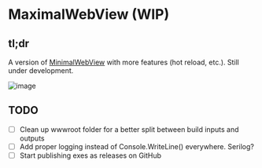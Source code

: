 # MaximalWebView (WIP)

## tl;dr

A version of [MinimalWebView](https://github.com/rgwood/MinimalWebView) with more features (hot reload, etc.). Still under development.

![image](https://user-images.githubusercontent.com/26268125/139739579-cd82ad02-2775-4d98-bec7-56575658f400.png)

## TODO

- [ ] Clean up wwwroot folder for a better split between build inputs and outputs
- [ ] Add proper logging instead of Console.WriteLine() everywhere. Serilog?
- [ ] Start publishing exes as releases on GitHub
